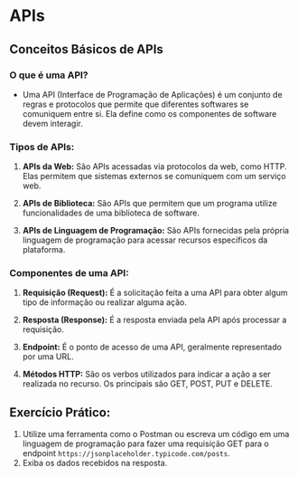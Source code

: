 # APIs

## Conceitos Básicos de APIs

### O que é uma API?

- Uma API (Interface de Programação de Aplicações) é um conjunto de regras e protocolos que permite que diferentes softwares se comuniquem entre si. Ela define como os componentes de software devem interagir.

### Tipos de APIs:

1. **APIs da Web:** São APIs acessadas via protocolos da web, como HTTP. Elas permitem que sistemas externos se comuniquem com um serviço web.
2. **APIs de Biblioteca:** São APIs que permitem que um programa utilize funcionalidades de uma biblioteca de software.

3. **APIs de Linguagem de Programação:** São APIs fornecidas pela própria linguagem de programação para acessar recursos específicos da plataforma.

### Componentes de uma API:

1. **Requisição (Request):** É a solicitação feita a uma API para obter algum tipo de informação ou realizar alguma ação.

2. **Resposta (Response):** É a resposta enviada pela API após processar a requisição.

3. **Endpoint:** É o ponto de acesso de uma API, geralmente representado por uma URL.

4. **Métodos HTTP:** São os verbos utilizados para indicar a ação a ser realizada no recurso. Os principais são GET, POST, PUT e DELETE.

## Exercício Prático:

1. Utilize uma ferramenta como o Postman ou escreva um código em uma linguagem de programação para fazer uma requisição GET para o endpoint `https://jsonplaceholder.typicode.com/posts`.
2. Exiba os dados recebidos na resposta.
